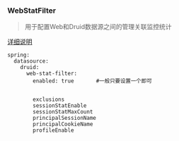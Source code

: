 ### WebStatFilter

> 用于配置Web和Druid数据源之间的管理关联监控统计

[详细说明](https://github.com/alibaba/druid/wiki/%E9%85%8D%E7%BD%AE_%E9%85%8D%E7%BD%AEWebStatFilter)

```
spring:
  datasource:
    druid:
      web-stat-filter:
        enabled: true       #一般只要设置一个即可
        
        
        exclusions
        sessionStatEnable
        sessionStatMaxCount
        principalSessionName
        principalCookieName
        profileEnable
```
